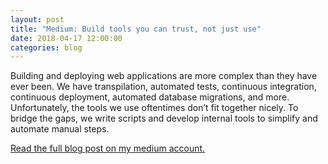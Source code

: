 ```yaml
---
layout: post
title: "Medium: Build tools you can trust, not just use"
date: 2018-04-17 12:00:00
categories: blog
---
```


Building and deploying web applications are more complex than they have ever been. We have transpilation, automated tests, continuous integration, continuous deployment, automated database migrations, and more. Unfortunately, the tools we use oftentimes don’t fit together nicely. To bridge the gaps, we write scripts and develop internal tools to simplify and automate manual steps.

[Read the full blog post on my medium account.](https://medium.com/curated-by-versett/build-tools-you-can-trust-not-just-use-c1f0662d1f59)
